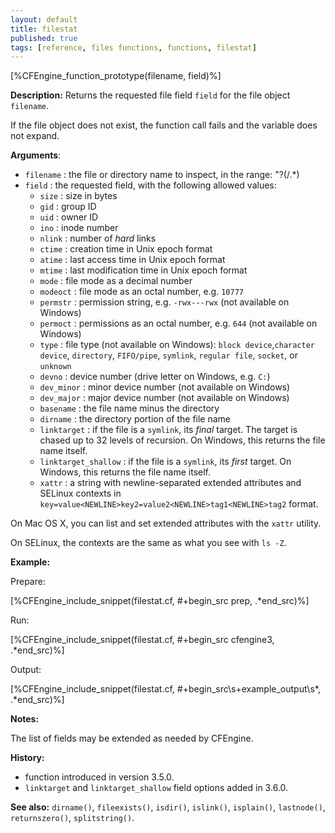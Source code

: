 ```yaml
---
layout: default
title: filestat
published: true
tags: [reference, files functions, functions, filestat]
---
```


[%CFEngine_function_prototype(filename, field)%]

**Description:** Returns the requested file field `field` for the file object
`filename`.

If the file object does not exist, the function call fails and the
variable does not expand.

**Arguments**:

* `filename` : the file or directory name to inspect, in the range: "?(/.*)
* `field` : the requested field, with the following allowed values:
    * `size` : size in bytes
    * `gid` : group ID
    * `uid` : owner ID
    * `ino` : inode number
    * `nlink` : number of *hard* links
    * `ctime` : creation time in Unix epoch format
    * `atime` : last access time in Unix epoch format
    * `mtime` : last modification time in Unix epoch format
    * `mode` : file mode as a decimal number
    * `modeoct` : file mode as an octal number, e.g. `10777`
    * `permstr` : permission string, e.g. `-rwx---rwx` (not available on Windows)
    * `permoct` : permissions as an octal number, e.g. `644` (not available on Windows)
    * `type` : file type (not available on Windows): `block device`,`character device`, `directory`, `FIFO/pipe`, `symlink`, `regular file`, `socket`, or `unknown`
    * `devno` : device number (drive letter on Windows, e.g. `C:`)
    * `dev_minor` : minor device number (not available on Windows)
    * `dev_major` : major device number (not available on Windows)
    * `basename` : the file name minus the directory
    * `dirname` : the directory portion of the file name
    * `linktarget` : if the file is a `symlink`, its *final* target.  The target is chased up to 32 levels of recursion.  On Windows, this returns the file name itself.
    * `linktarget_shallow` :  if the file is a `symlink`, its *first* target.  On Windows, this returns the file name itself.
    * `xattr` : a string with newline-separated extended attributes and SELinux contexts in `key=value<NEWLINE>key2=value2<NEWLINE>tag1<NEWLINE>tag2` format.

On Mac OS X, you can list and set extended attributes with the `xattr` utility.

On SELinux, the contexts are the same as what you see with `ls -Z`.

**Example:**

Prepare:

[%CFEngine_include_snippet(filestat.cf, #\+begin_src prep, .*end_src)%]

Run:

[%CFEngine_include_snippet(filestat.cf, #\+begin_src cfengine3, .*end_src)%]

Output:

[%CFEngine_include_snippet(filestat.cf, #\+begin_src\s+example_output\s*, .*end_src)%]

**Notes:**

The list of fields may be extended as needed by CFEngine.

**History:**

- function introduced in version 3.5.0.
- `linktarget` and `linktarget_shallow` field options added in 3.6.0.

**See also:** `dirname()`, `fileexists()`, `isdir()`, `islink()`, `isplain()`, `lastnode()`, `returnszero()`, `splitstring()`.
